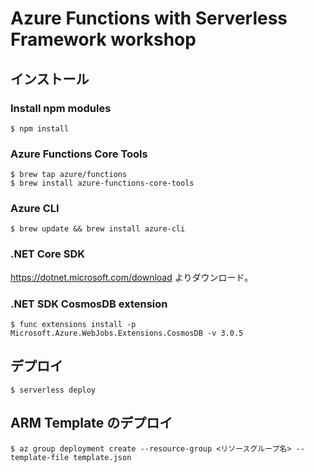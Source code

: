 # Azure Functions with Serverless Framework workshop

## インストール

### Install npm modules

```
$ npm install
```

### Azure Functions Core Tools

```
$ brew tap azure/functions
$ brew install azure-functions-core-tools
```

### Azure CLI

```
$ brew update && brew install azure-cli
```

### .NET Core SDK

https://dotnet.microsoft.com/download よりダウンロード。

### .NET SDK CosmosDB extension

```
$ func extensions install -p Microsoft.Azure.WebJobs.Extensions.CosmosDB -v 3.0.5
```

## デプロイ

```
$ serverless deploy
```

## ARM Template のデプロイ

```
$ az group deployment create --resource-group <リソースグループ名> --template-file template.json
```
